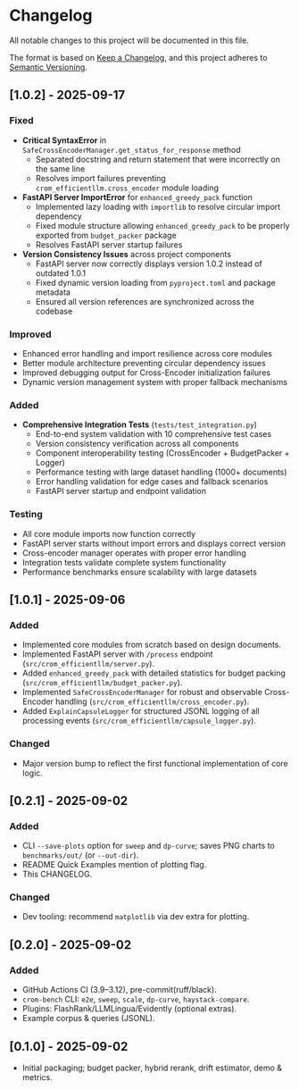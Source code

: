 # Changelog

All notable changes to this project will be documented in this file.

The format is based on [Keep a Changelog](https://keepachangelog.com/en/1.0.0/),
and this project adheres to [Semantic Versioning](https://semver.org/spec/v2.0.0.html).

## [1.0.2] - 2025-09-17
### Fixed
- **Critical SyntaxError** in `SafeCrossEncoderManager.get_status_for_response` method
  - Separated docstring and return statement that were incorrectly on the same line
  - Resolves import failures preventing `crom_efficientllm.cross_encoder` module loading
- **FastAPI Server ImportError** for `enhanced_greedy_pack` function
  - Implemented lazy loading with `importlib` to resolve circular import dependency
  - Fixed module structure allowing `enhanced_greedy_pack` to be properly exported from `budget_packer` package
  - Resolves FastAPI server startup failures
- **Version Consistency Issues** across project components
  - FastAPI server now correctly displays version 1.0.2 instead of outdated 1.0.1
  - Fixed dynamic version loading from `pyproject.toml` and package metadata
  - Ensured all version references are synchronized across the codebase

### Improved
- Enhanced error handling and import resilience across core modules
- Better module architecture preventing circular dependency issues
- Improved debugging output for Cross-Encoder initialization failures
- Dynamic version management system with proper fallback mechanisms

### Added
- **Comprehensive Integration Tests** (`tests/test_integration.py`)
  - End-to-end system validation with 10 comprehensive test cases
  - Version consistency verification across all components
  - Component interoperability testing (CrossEncoder + BudgetPacker + Logger)
  - Performance testing with large dataset handling (1000+ documents)
  - Error handling validation for edge cases and fallback scenarios
  - FastAPI server startup and endpoint validation

### Testing
- All core module imports now function correctly
- FastAPI server starts without import errors and displays correct version
- Cross-encoder manager operates with proper error handling
- Integration tests validate complete system functionality
- Performance benchmarks ensure scalability with large datasets

## [1.0.1] - 2025-09-06
### Added
- Implemented core modules from scratch based on design documents.
- Implemented FastAPI server with `/process` endpoint (`src/crom_efficientllm/server.py`).
- Added `enhanced_greedy_pack` with detailed statistics for budget packing (`src/crom_efficientllm/budget_packer.py`).
- Implemented `SafeCrossEncoderManager` for robust and observable Cross-Encoder handling (`src/crom_efficientllm/cross_encoder.py`).
- Added `ExplainCapsuleLogger` for structured JSONL logging of all processing events (`src/crom_efficientllm/capsule_logger.py`).

### Changed
- Major version bump to reflect the first functional implementation of core logic.


## [0.2.1] - 2025-09-02
### Added
- CLI `--save-plots` option for `sweep` and `dp-curve`; saves PNG charts to `benchmarks/out/` (or `--out-dir`).
- README Quick Examples mention of plotting flag.
- This CHANGELOG.

### Changed
- Dev tooling: recommend `matplotlib` via dev extra for plotting.

## [0.2.0] - 2025-09-02
### Added
- GitHub Actions CI (3.9–3.12), pre-commit(ruff/black).
- `crom-bench` CLI: `e2e`, `sweep`, `scale`, `dp-curve`, `haystack-compare`.
- Plugins: FlashRank/LLMLingua/Evidently (optional extras).
- Example corpus & queries (JSONL).

## [0.1.0] - 2025-09-02
- Initial packaging; budget packer, hybrid rerank, drift estimator, demo & metrics.
